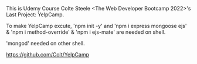 This is Udemy Course Colte Steele <The Web Developer Bootcamp 2022>'s Last Project: YelpCamp.

To make YelpCamp excute, 'npm init -y' and 'npm i express mongoose ejs' & 'npm i method-override' & 'npm i ejs-mate' are needed on shell.

'mongod' needed on other shell.

https://github.com/Colt/YelpCamp
